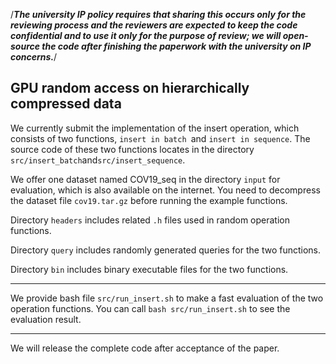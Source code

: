 /*************The university IP policy requires that sharing this occurs only for the reviewing process and the reviewers are expected to keep the code confidential and to use it only for the purpose of review; we will open-source the code after finishing the paperwork with the university on IP concerns.*************/

## GPU random access on hierarchically compressed data

We currently submit the implementation of the insert operation, which consists of two functions, `insert in batch `and `insert in sequence`. The source code of these two functions locates in the directory `src/insert_batch`and`src/insert_sequence`. 

We offer one dataset named COV19\_seq in the directory `input` for evaluation, which is also available on the internet. You need to decompress the dataset file `cov19.tar.gz` before running the example functions. 

Directory `headers` includes related `.h` files used in random operation functions.

Directory `query` includes randomly generated queries for the two functions. 

Directory `bin` includes binary executable files for the two functions. 

----

We provide bash file `src/run_insert.sh` to make a fast evaluation of the two operation functions. You can call `bash src/run_insert.sh` to see the evaluation result.

---

We will release the complete code after acceptance of the paper. 
